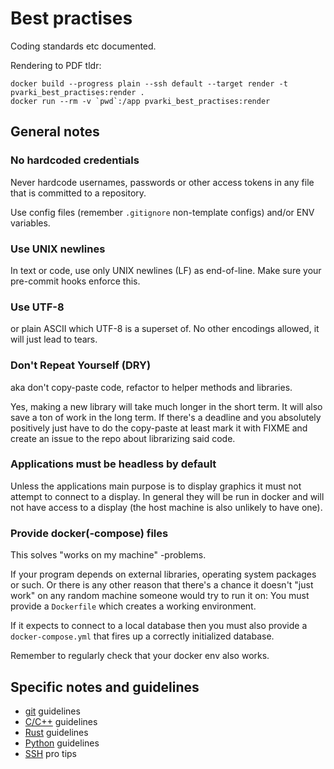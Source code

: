 # Best practises

Coding standards etc documented.

Rendering to PDF tldr:

    docker build --progress plain --ssh default --target render -t pvarki_best_practises:render .
    docker run --rm -v `pwd`:/app pvarki_best_practises:render

## General notes

### No hardcoded credentials

Never hardcode usernames, passwords or other access tokens in any file
that is committed to a repository.

Use config files (remember `.gitignore` non-template configs) and/or ENV variables.

### Use UNIX newlines

In text or code, use only UNIX newlines (LF) as end-of-line. Make sure
your pre-commit hooks enforce this.

### Use UTF-8

or plain ASCII which UTF-8 is a superset of. No other encodings allowed,
it will just lead to tears.

### Don't Repeat Yourself (DRY)

aka don't copy-paste code, refactor to helper methods and libraries.

Yes, making a new library will take much longer in the short term.
It will also save a ton of work in the long term. If there's a deadline
and you absolutely positively just have to do the copy-paste at least mark
it with FIXME and create an issue to the repo about librarizing said code.

### Applications must be headless by default

Unless the applications main purpose is to display graphics it must
not attempt to connect to a display. In general they will be run in
docker and will not have access to a display (the host machine is also
unlikely to have one).

### Provide docker(-compose) files

This solves "works on my machine" -problems.

If your program depends on external libraries, operating system packages
or such. Or there is any other reason that there's a chance it doesn't
"just work" on any random machine someone would try to run it on: You must
provide a `Dockerfile` which creates a working environment.

If it expects to connect to a local database then you must also provide
a `docker-compose.yml` that fires up a correctly initialized database.

Remember to regularly check that your docker env also works.

## Specific notes and guidelines

  - [git][git] guidelines
  - [C/C++][cpp] guidelines
  - [Rust][rust] guidelines
  - [Python][python] guidelines
  - [SSH][ssh] pro tips

[ssh]: ./ssh_tips.md
[git]: ./git.md
[cpp]: ./c_and_cpp.md
[python]: ./python.md
[rust]: ./rust.md
